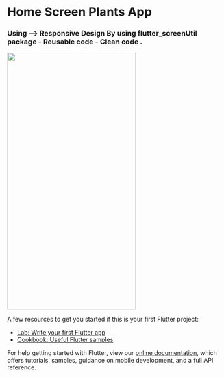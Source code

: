 # Home Screen Plants App 

### Using -->  Responsive Design By using flutter_screenUtil package -  Reusable code - Clean code .

<img src="https://user-images.githubusercontent.com/92197988/200514062-b4d924b7-fb73-4b6a-93a9-cdd8b879ad43.png?raw=true" width="300" height="600"/>

A few resources to get you started if this is your first Flutter project:

- [Lab: Write your first Flutter app](https://flutter.dev/docs/get-started/codelab)
- [Cookbook: Useful Flutter samples](https://flutter.dev/docs/cookbook)

For help getting started with Flutter, view our
[online documentation](https://flutter.dev/docs), which offers tutorials,
samples, guidance on mobile development, and a full API reference.
